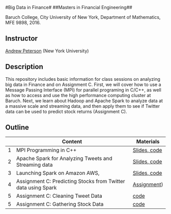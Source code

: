 #Big Data in Finance#
##Masters in Financial Engineering##

Baruch College, City University of New York, Department of Mathematics, MFE 9898, 2016.

## Instructor ##

[Andrew Peterson](http://www.andrewjerelpeterson.com/ "Andrew Peterson") (New York University)

## Description ##

This repository includes basic information for class sessions on analyzing big data in Finance and on Assignment C. First, we will cover how to use a Message Passing Interface (MPI) for parallel programing in C/C++, as well as how to access and use the high performance computing cluster at Baruch. Next, we learn about Hadoop and Apache Spark to analyze data at a massive scale and streaming data, and then apply them to see if Twitter data can be used to predict stock returns (Assignment C).

## Outline ##

|   |  Content                                | Materials |
|---|-----------------------------------------|-----------|
| 1 | MPI Programming in C++ | [Slides, code](https://github.com/aristotle-tek/cuny-bdif/tree/master/MPI) |
| 2 | Apache Spark for Analyzing Tweets and Streaming data | [Slides, code](https://github.com/aristotle-tek/cuny-bdif/tree/master/Spark) |
| 3 | Launching Spark on Amazon AWS, | [Slides, code](https://github.com/aristotle-tek/cuny-bdif/tree/master/AWS)|
| 4 | Assignment C: Predicting Stocks from Twitter data using Spark | [Assignment](https://github.com/aristotle-tek/cuny-bdif/tree/master/Assignment_C.pdf)) | 
| 5 | Assignment C: Cleaning Tweet Data | [code](https://github.com/aristotle-tek/cuny-bdif/tree/master/clean_public_tweets) |
| 5 | Assignment C: Gathering Stock Data | [code](https://github.com/aristotle-tek/cuny-bdif/tree/master/yahoo_stock_data) |


